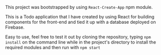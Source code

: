 This project was bootstrapped by using <code>React-Create-App</code> npm module.

This is a Todo application that I have created by using React for building components for the front-end and tied it up with a database deployed on Firebase.

Easy to use, feel free to test it out by cloning the repository, typing <code>npm install</code> on the command line while in the project's directory to install the required modules and then run with <code>npm start</code>
